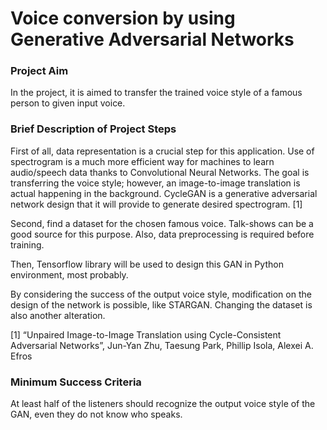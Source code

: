 # Voice conversion by using Generative Adversarial Networks

### Project Aim
In the project, it is aimed to transfer the trained voice style of a famous person to given input voice.

### Brief Description of Project Steps
First of all, data representation is a crucial step for this application. Use of spectrogram is a much more efficient way for machines to learn audio/speech data thanks to Convolutional Neural Networks. The goal is transferring the voice style; however, an image-to-image translation is actual happening in the background. CycleGAN is a generative adversarial network design that it will provide to generate desired spectrogram. [1] 

Second, find a dataset for the chosen famous voice. Talk-shows can be a good source for this purpose. Also, data preprocessing is required before training.

Then, Tensorflow library will be used to design this GAN in Python environment, most probably.

By considering the success of the output voice style, modification on the design of the network is possible, like STARGAN. Changing the dataset is also another alteration.

[1] “Unpaired Image-to-Image Translation using Cycle-Consistent Adversarial Networks”, Jun-Yan Zhu, Taesung Park, Phillip Isola, Alexei A. Efros

### Minimum Success Criteria
At least half of the listeners should recognize the output voice style of the GAN, even they do not know who speaks.

